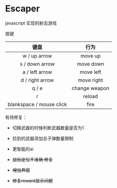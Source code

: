 # Escaper
javascript 实现的射击游戏

按键

键盘|行为
:-:|:-:
w / up arrow | move up
s / down arrow | move down
a / left arrow | move left
d / right arrow | move right
q / e | change weapon
r | reload
blankspace / mouse click | fire 

有待修复：

* 切换武器的时候判断武器数量是否为1

* 捡到的武器添加总子弹数量限制

* 更智能的ai

* ~~鼠标定位不准确 修复~~

* ~~增加界面~~

* ~~修复reward显示问题~~
